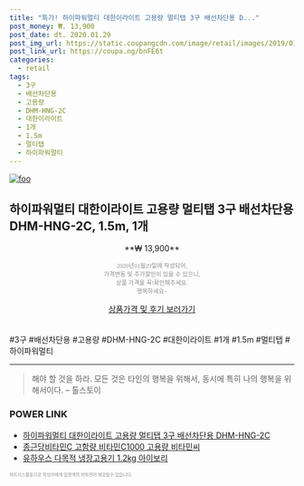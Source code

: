 ```yaml
--- 
title: "특가! 하이파워멀티 대한이라이트 고용량 멀티탭 3구 배선차단용 D..." 
post_money: ₩. 13,900 
post_date: dt. 2020.01.29 
post_img_url: https://static.coupangcdn.com/image/retail/images/2019/01/24/0/1/fc9e4005-aa9e-4e4b-97fa-5c0128b33575.jpg 
post_link_url: https://coupa.ng/bnFE6t 
categories: 
  - retail 
tags: 
  - 3구 
  - 배선차단용 
  - 고용량 
  - DHM-HNG-2C 
  - 대한이라이트 
  - 1개 
  - 1.5m 
  - 멀티탭 
  - 하이파워멀티 
--- 
```

[![foo](https://static.coupangcdn.com/image/retail/images/2019/01/24/0/1/fc9e4005-aa9e-4e4b-97fa-5c0128b33575.jpg)](https://coupa.ng/bnFE6t) 

## 하이파워멀티 대한이라이트 고용량 멀티탭 3구 배선차단용 DHM-HNG-2C, 1.5m, 1개 
<p style="text-align: center;">**₩ 13,900**</p> 
<p style="text-align: center;"><span style="color: #898c8f; font-family: Georgia,Times,serif; font-size: 0.75em;">2020년01월29일에 작성되어, <br>가격변동 및 추가할인이 있을 수 있으니,<br> 상품 가격을 꼭!확인해주세요.<br>행복하세요~</span> 
</p>	 
<div markdown="0" style="text-align: center;"><a href="https://coupa.ng/bnFE6t" class="btn btn--success">상품가격 및 후기 보러가기</a></div> 
<br><br> 
  #3구 #배선차단용 #고용량 #DHM-HNG-2C #대한이라이트 #1개 #1.5m #멀티탭 #하이파워멀티 
<hr> 

> 해야 할 것을 하라. 모든 것은 타인의 행복을 위해서, 동시에 특히 나의 행복을 위해서이다. – 톨스토이 


### POWER LINK

* <a href="https://blog.naver.com/fasyy4321/221789397626" target="_blank">하이파워멀티 대한이라이트 고용량 멀티탭 3구 배선차단용 DHM-HNG-2C</a>
* <a href="https://blog.naver.com/fasyy4321/221787034438" target="_blank">종근당비타민C 고함량 비타민C1000 고용량 비타민씨</a>
* <a href="https://blog.naver.com/santokki14/221787909271" target="_blank">유하우스 다목적 냉장고용기 1.2kg 아이보리</a>

<span style="color: #898c8f; font-family: Georgia,Times,serif; font-size: 0.55em;">파트너스활동으로 작성자에게 일정액의 커미션이 제공될수 있습니다.</span> 
